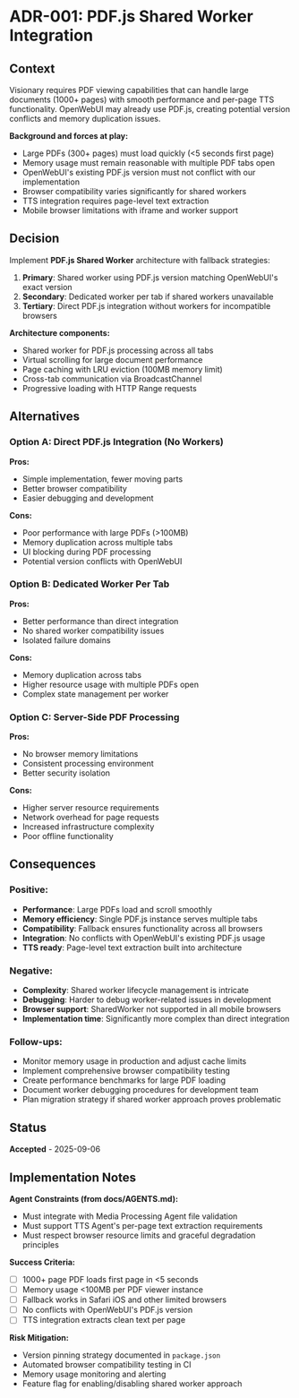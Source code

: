 # ADR-001: PDF.js Shared Worker Integration

## Context

Visionary requires PDF viewing capabilities that can handle large documents (1000+ pages) with smooth performance and per-page TTS functionality. OpenWebUI may already use PDF.js, creating potential version conflicts and memory duplication issues.

**Background and forces at play:**
- Large PDFs (300+ pages) must load quickly (<5 seconds first page)
- Memory usage must remain reasonable with multiple PDF tabs open
- OpenWebUI's existing PDF.js version must not conflict with our implementation
- Browser compatibility varies significantly for shared workers
- TTS integration requires page-level text extraction
- Mobile browser limitations with iframe and worker support

## Decision

Implement **PDF.js Shared Worker** architecture with fallback strategies:

1. **Primary**: Shared worker using PDF.js version matching OpenWebUI's exact version
2. **Secondary**: Dedicated worker per tab if shared workers unavailable
3. **Tertiary**: Direct PDF.js integration without workers for incompatible browsers

**Architecture components:**
- Shared worker for PDF.js processing across all tabs
- Virtual scrolling for large document performance
- Page caching with LRU eviction (100MB memory limit)
- Cross-tab communication via BroadcastChannel
- Progressive loading with HTTP Range requests

## Alternatives

### Option A: Direct PDF.js Integration (No Workers)
**Pros:**
- Simple implementation, fewer moving parts
- Better browser compatibility
- Easier debugging and development

**Cons:**
- Poor performance with large PDFs (>100MB)
- Memory duplication across multiple tabs
- UI blocking during PDF processing
- Potential version conflicts with OpenWebUI

### Option B: Dedicated Worker Per Tab
**Pros:**
- Better performance than direct integration
- No shared worker compatibility issues
- Isolated failure domains

**Cons:**
- Memory duplication across tabs
- Higher resource usage with multiple PDFs open
- Complex state management per worker

### Option C: Server-Side PDF Processing
**Pros:**
- No browser memory limitations
- Consistent processing environment
- Better security isolation

**Cons:**
- Higher server resource requirements
- Network overhead for page requests
- Increased infrastructure complexity
- Poor offline functionality

## Consequences

### Positive:
- **Performance**: Large PDFs load and scroll smoothly
- **Memory efficiency**: Single PDF.js instance serves multiple tabs
- **Compatibility**: Fallback ensures functionality across all browsers
- **Integration**: No conflicts with OpenWebUI's existing PDF.js usage
- **TTS ready**: Page-level text extraction built into architecture

### Negative:
- **Complexity**: Shared worker lifecycle management is intricate
- **Debugging**: Harder to debug worker-related issues in development
- **Browser support**: SharedWorker not supported in all mobile browsers
- **Implementation time**: Significantly more complex than direct integration

### Follow-ups:
- Monitor memory usage in production and adjust cache limits
- Implement comprehensive browser compatibility testing
- Create performance benchmarks for large PDF loading
- Document worker debugging procedures for development team
- Plan migration strategy if shared worker approach proves problematic

## Status

**Accepted** - 2025-09-06

## Implementation Notes

**Agent Constraints (from docs/AGENTS.md):**
- Must integrate with Media Processing Agent file validation
- Must support TTS Agent's per-page text extraction requirements
- Must respect browser resource limits and graceful degradation principles

**Success Criteria:**
- [ ] 1000+ page PDF loads first page in <5 seconds
- [ ] Memory usage <100MB per PDF viewer instance
- [ ] Fallback works in Safari iOS and other limited browsers
- [ ] No conflicts with OpenWebUI's PDF.js version
- [ ] TTS integration extracts clean text per page

**Risk Mitigation:**
- Version pinning strategy documented in `package.json`
- Automated browser compatibility testing in CI
- Memory usage monitoring and alerting
- Feature flag for enabling/disabling shared worker approach

